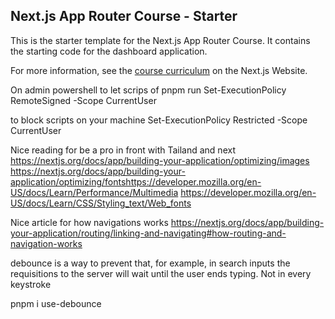 ## Next.js App Router Course - Starter

This is the starter template for the Next.js App Router Course. It contains the starting code for the dashboard application.

For more information, see the [course curriculum](https://nextjs.org/learn) on the Next.js Website.


On admin powershell to let scrips of pnpm run 
Set-ExecutionPolicy RemoteSigned -Scope CurrentUser

to block scripts on your machine
Set-ExecutionPolicy Restricted -Scope CurrentUser



Nice reading for be a pro in front with Tailand and next
https://nextjs.org/docs/app/building-your-application/optimizing/images
https://nextjs.org/docs/app/building-your-application/optimizing/fontshttps://developer.mozilla.org/en-US/docs/Learn/Performance/Multimedia
https://developer.mozilla.org/en-US/docs/Learn/CSS/Styling_text/Web_fonts


Nice article for how navigations works
https://nextjs.org/docs/app/building-your-application/routing/linking-and-navigating#how-routing-and-navigation-works


debounce is a way to prevent that, for example, in search inputs the requisitions to the server will wait until the user ends typing. Not in every keystroke

pnpm i use-debounce

